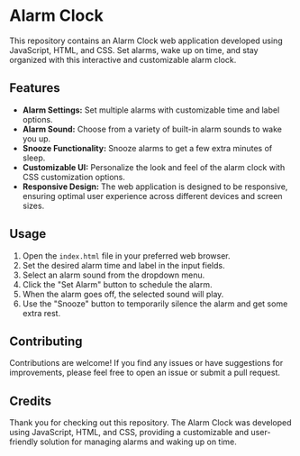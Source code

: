 # Alarm Clock

This repository contains an Alarm Clock web application developed using JavaScript, HTML, and CSS. Set alarms, wake up on time, and stay organized with this interactive and customizable alarm clock.

## Features

- **Alarm Settings:** Set multiple alarms with customizable time and label options.
- **Alarm Sound:** Choose from a variety of built-in alarm sounds to wake you up.
- **Snooze Functionality:** Snooze alarms to get a few extra minutes of sleep.
- **Customizable UI:** Personalize the look and feel of the alarm clock with CSS customization options.
- **Responsive Design:** The web application is designed to be responsive, ensuring optimal user experience across different devices and screen sizes.

## Usage

1. Open the `index.html` file in your preferred web browser.
2. Set the desired alarm time and label in the input fields.
3. Select an alarm sound from the dropdown menu.
4. Click the "Set Alarm" button to schedule the alarm.
5. When the alarm goes off, the selected sound will play.
6. Use the "Snooze" button to temporarily silence the alarm and get some extra rest.

## Contributing

Contributions are welcome! If you find any issues or have suggestions for improvements, please feel free to open an issue or submit a pull request.

## Credits

Thank you for checking out this repository. The Alarm Clock was developed using JavaScript, HTML, and CSS, providing a customizable and user-friendly solution for managing alarms and waking up on time.
